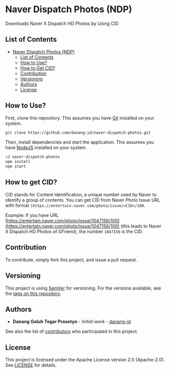 # Naver Dispatch Photos (NDP)

Downloads Naver X Dispatch HD Photos by Using CID

## List of Contents
- [Naver Dispatch Photos (NDP)](#naver-dispatch-photos-ndp)
  - [List of Contents](#list-of-contents)
  - [How to Use?](#how-to-use)
  - [How to Get CID?](#how-to-get-cid)
  - [Contribution](#contribution)
  - [Versioning](#versioning)
  - [Authors](#authors)
  - [License](#license)

## How to Use?

First, clone this repository. This assumes you have [Git](https://git-scm.com/) installed on your system.

```bash
git clone https://github.com/danang-id/naver-dispatch-photos.git
```

Then, install dependencies and start the application. This assumes you have [NodeJS](https://nodejs.org) installed on your system.

```bash
cd naver-dispatch-photos
npm install
npm start
```

## How to get CID?

CID stands for Content Identification, a unique number used by Naver to identify a group of contents. You can get CID from Naver Photo Issue URL with format `(https://entertain.naver.com/photo/issue/<CID>/100`.

Example: If you have URL [https://entertain.naver.com/photo/issue/1047156/100](https://entertain.naver.com/photo/issue/1047156/100) (this leads to Naver X Dispatch HD Photos of GFriend), the number `1047156` is the CID.

## Contribution

To contribute, simply fork this project, and issue a pull request.

## Versioning

This project is using [SemVer](http://semver.org/) for versioning. For the versions available, see the [tags on this repository](https://github.com/danang-id/pknstan-sikipli-apis/tags).

## Authors

- **Danang Galuh Tegar Prasetyo** - _Initial work_ - [danang-id](https://github.com/danang-id)

See also the list of [contributors](https://github.com/danang-id/pknstan-sikipli-apis/contributors) who participated in this project.

## License

This project is licensed under the Apache License version 2.0 (Apache-2.0). See [LICENSE](LICENSE) for details.
